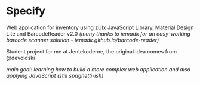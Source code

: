# Specify

Web application for inventory using zUIx JavaScript Library, Material Design Lite and BarcodeReader v2.0 *(many thanks to iemadk for an easy-working barcode scanner solution - iemadk.github.io/barcode-reader)*

Student project for me at Jentekoderne, the original idea comes from @devoldski

*main goal: learning how to build a more complex web application and also applying JavaScript (still spaghetti-ish)*
